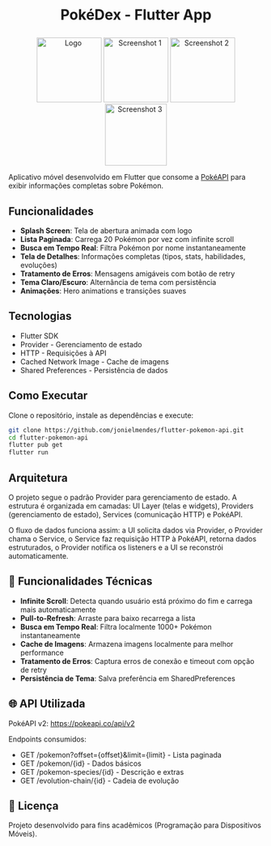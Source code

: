 #  <p align="center"> PokéDex - Flutter App

<p align="center">
  <img src="https://github.com/user-attachments/assets/7459cda4-7d2f-491c-8e85-c31b6ab0a5ee" alt="Logo" width="128" height="128" />
  <img src="https://github.com/user-attachments/assets/0180f628-a648-4ac7-8550-4a0cf412aba0" alt="Screenshot 1" width="128" height="128" />
  <img src="https://github.com/user-attachments/assets/6621b57d-10b2-4e87-9d67-03a1012e7654" alt="Screenshot 2" width="128" height="128" />
  <img src="https://github.com/user-attachments/assets/feec9c48-dda2-4707-b7c8-c13b77ad2329" alt="Screenshot 3" width="122" height="122" />
</p>

Aplicativo móvel desenvolvido em Flutter que consome a [PokéAPI](https://pokeapi.co/) para exibir informações completas sobre Pokémon.

## Funcionalidades

- **Splash Screen**: Tela de abertura animada com logo
- **Lista Paginada**: Carrega 20 Pokémon por vez com infinite scroll
- **Busca em Tempo Real**: Filtra Pokémon por nome instantaneamente
- **Tela de Detalhes**: Informações completas (tipos, stats, habilidades, evoluções)
- **Tratamento de Erros**: Mensagens amigáveis com botão de retry
- **Tema Claro/Escuro**: Alternância de tema com persistência
- **Animações**: Hero animations e transições suaves

## Tecnologias

- Flutter SDK
- Provider - Gerenciamento de estado
- HTTP - Requisições à API
- Cached Network Image - Cache de imagens
- Shared Preferences - Persistência de dados

## Como Executar

Clone o repositório, instale as dependências e execute:

```bash
git clone https://github.com/jonielmendes/flutter-pokemon-api.git
cd flutter-pokemon-api
flutter pub get
flutter run
```

## Arquitetura

O projeto segue o padrão Provider para gerenciamento de estado. A estrutura é organizada em camadas: UI Layer (telas e widgets), Providers (gerenciamento de estado), Services (comunicação HTTP) e PokéAPI.

O fluxo de dados funciona assim: a UI solicita dados via Provider, o Provider chama o Service, o Service faz requisição HTTP à PokéAPI, retorna dados estruturados, o Provider notifica os listeners e a UI se reconstrói automaticamente.

## 🔧 Funcionalidades Técnicas

- **Infinite Scroll**: Detecta quando usuário está próximo do fim e carrega mais automaticamente
- **Pull-to-Refresh**: Arraste para baixo recarrega a lista
- **Busca em Tempo Real**: Filtra localmente 1000+ Pokémon instantaneamente
- **Cache de Imagens**: Armazena imagens localmente para melhor performance
- **Tratamento de Erros**: Captura erros de conexão e timeout com opção de retry
- **Persistência de Tema**: Salva preferência em SharedPreferences

## 🌐 API Utilizada

PokéAPI v2: https://pokeapi.co/api/v2

Endpoints consumidos:
- GET /pokemon?offset={offset}&limit={limit} - Lista paginada
- GET /pokemon/{id} - Dados básicos
- GET /pokemon-species/{id} - Descrição e extras
- GET /evolution-chain/{id} - Cadeia de evolução

## 📄 Licença

Projeto desenvolvido para fins acadêmicos (Programação para Dispositivos Móveis).
